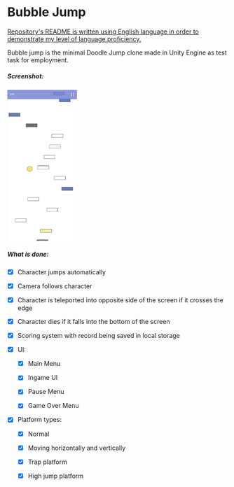# Bubble Jump

<u>Repository's README is written using English language in order to demonstrate my level of language proficiency.</u>

Bubble jump is the minimal Doodle Jump clone made in Unity Engine as test task for employment.

##### Screenshot:

<img title="" src="/Screenshots/Screenshot.jpg" alt="Screenshot.jpg" width="159">

##### What is done:

- [x] Character jumps automatically

- [x] Camera follows character

- [x] Character is teleported into opposite side of the screen if it crosses the edge

- [x] Character dies if it falls into the bottom of the screen

- [x] Scoring system with record being saved in local storage

- [x] UI:
  
  - [x] Main Menu
  
  - [x] Ingame UI
  
  - [x] Pause Menu
  
  - [x] Game Over Menu

- [x] Platform types:
  
  - [x] Normal
  
  - [x] Moving horizontally and vertically
  
  - [x] Trap platform
  
  - [x] High jump platform


